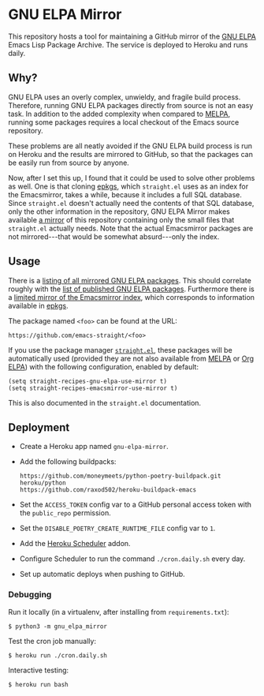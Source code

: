 # GNU ELPA Mirror

This repository hosts a tool for maintaining a GitHub mirror of the
[GNU ELPA][gnu-elpa] Emacs Lisp Package Archive. The service is
deployed to Heroku and runs daily.

## Why?

GNU ELPA uses an overly complex, unwieldy, and fragile build process.
Therefore, running GNU ELPA packages directly from source is not an
easy task. In addition to the added complexity when compared to
[MELPA], running some packages requires a local checkout of the Emacs
source repository.

These problems are all neatly avoided if the GNU ELPA build process is
run on Heroku and the results are mirrored to GitHub, so that the
packages can be easily run from source by anyone.

Now, after I set this up, I found that it could be used to solve other
problems as well. One is that cloning [epkgs], which `straight.el`
uses as an index for the Emacsmirror, takes a while, because it
includes a full SQL database. Since `straight.el` doesn't actually
need the contents of that SQL database, only the other information in
the repository, GNU ELPA Mirror makes available [a
mirror][emacsmirror-mirror] of this repository containing only the
small files that `straight.el` actually needs. Note that the actual
Emacsmirror packages are not mirrored---that would be somewhat
absurd---only the index.

## Usage

There is a [listing of all mirrored GNU ELPA
packages][mirror-package-list]. This should correlate roughly with the
[list of published GNU ELPA packages][gnu-elpa-package-list].
Furthermore there is a [limited mirror of the Emacsmirror
index][emacsmirror-mirror], which corresponds to information available
in [epkgs].

The package named `<foo>` can be found at the URL:

    https://github.com/emacs-straight/<foo>

If you use the package manager [`straight.el`][straight.el], these
packages will be automatically used (provided they are not also
available from [MELPA] or [Org ELPA][org-elpa]) with the following
configuration, enabled by default:

    (setq straight-recipes-gnu-elpa-use-mirror t)
    (setq straight-recipes-emacsmirror-use-mirror t)

This is also documented in the `straight.el` documentation.

## Deployment

* Create a Heroku app named `gnu-elpa-mirror`.
* Add the following buildpacks:

      https://github.com/moneymeets/python-poetry-buildpack.git
      heroku/python
      https://github.com/raxod502/heroku-buildpack-emacs

* Set the `ACCESS_TOKEN` config var to a GitHub personal access token
  with the `public_repo` permission.
* Set the `DISABLE_POETRY_CREATE_RUNTIME_FILE` config var to `1`.
* Add the [Heroku Scheduler][scheduler] addon.
* Configure Scheduler to run the command `./cron.daily.sh` every day.
* Set up automatic deploys when pushing to GitHub.

### Debugging

Run it locally (in a virtualenv, after installing from
`requirements.txt`):

    $ python3 -m gnu_elpa_mirror

Test the cron job manually:

    $ heroku run ./cron.daily.sh

Interactive testing:

    $ heroku run bash

[epkgs]: https://github.com/emacsmirror/epkgs
[emacsmirror-mirror]: https://github.com/emacs-straight/emacsmirror-mirror
[gnu-elpa]: https://elpa.gnu.org/
[gnu-elpa-package-list]: https://elpa.gnu.org/packages/
[melpa]: https://melpa.org/#/
[mirror-package-list]: https://github.com/emacs-straight/gnu-elpa-mirror
[org-elpa]: https://orgmode.org/elpa.html
[scheduler]: https://elements.heroku.com/addons/scheduler
[straight.el]: https://github.com/raxod502/straight.el
